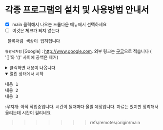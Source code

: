 
# 각종 프로그램의 설치 및 사용방법 안내서
- [x] main 클릭해서 나오는 드롭다운 메뉴에서 선택하세요
- [ ] 이것은 체크가 되지 않는다
<pre> 블록처럼 색상이 입혀집니다  </pre>
 `형광색처럼`
[Google] : http://www.google.com.
외부 링크는 [구글](https://www.google.com )으로 적습니다 ( '[]'와 '()' 사이에 공백은 제거)
<details>
  <summary> 클릭하면 내용이 나옵니다 </summary>
   여기에 보여줄 내용을 적습니다
</details>
<details open>
  <summary>열린 상태에서 시작</summary>
<pre>
내용 1
내용 2
내용 3
</pre>
</details>


:무지개:  아직 작업중입니다. 시간이 될때마다 올릴 예정입니다. 자료는 있지만 정리해서 올리는데 시간이 걸리네요
>>>>>>> refs/remotes/origin/main
